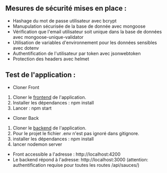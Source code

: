 <h2>Mesures de sécurité mises en place :</h2>

- Hashage du mot de passe utilisateur avec bcrypt
- Manupulation sécurisée de la base de donnée avec mongoose
- Vérification que l'email utilisateur soit unique dans la base de données avec mongoose-unique-validator
- Utilisation de variables d'environnement pour les données sensibles avec dotenv
- Authentification de l'utilisateur par token avec jsonwebtoken
- Protection des headers avec helmet


<h2>Test de l'application :</h2>

- Cloner Front

1. Cloner le <a href='https://github.com/ISANKOI/MartinJeremy_6_25082022/tree/main/frontend'>frontend</a> de l'application.
2. Installer les dépendances : npm install
3. Lancer : npm start

- Cloner Back

1. Cloner le <a href='https://github.com/ISANKOI/MartinJeremy_6_25082022/tree/main/backend'>backend</a> de l'application.
2. Pour le projet le fichier .env n'est pas ignoré dans gitignore.
3. installer les dépendances : npm install
4. lancer nodemon server

- Front accessible a l'adresse : http://localhost:4200
- Le backend répond à l'adresse: http://localhost:3000 (attention: authentification requise pour toutes les routes /api/sauces/)
